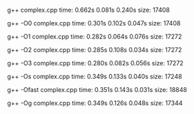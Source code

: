 g++ complex.cpp		time: 0.662s 0.081s 0.240s size: 17408

g++ -O0 complex.cpp	time: 0.301s 0.102s 0.047s size: 17408

g++ -O1 complex.cpp	time: 0.282s 0.064s 0.076s size: 17272

g++ -O2 complex.cpp	time: 0.285s 0.108s 0.034s size: 17272

g++ -O3 complex.cpp	time: 0.280s 0.082s 0.056s size: 17272

g++ -Os complex.cpp	time: 0.349s 0.133s 0.040s size: 17248

g++ -Ofast complex.cpp	time: 0.351s 0.143s 0.031s size: 18848

g++ -Og complex.cpp	time: 0.349s 0.126s 0.048s size: 17344